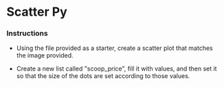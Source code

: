 # Scatter Py

### Instructions

  * Using the file provided as a starter, create a scatter plot that matches the image provided.

  * Create a new list called "scoop_price", fill it with values, and then set it so that the size of the dots are set according to those values.
